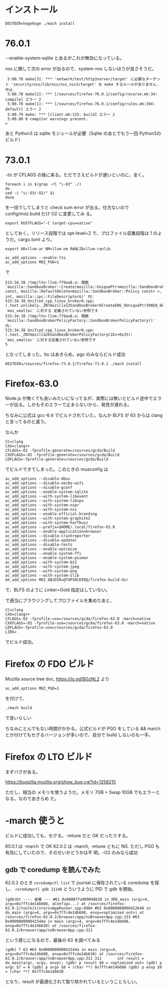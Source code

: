 # インストール

```
DESTDIR=hogehoge ./mach install
```

# 76.0.1

--enable-system-sqlite とあるがこれが無効になっている。

nss に関して次の error が出るので、system-nss しないほうが良さそうだ。

```
 5:00.78 make[3]: *** 'netwerk/test/http3server/target' に必要なターゲット 'security/nss/lib/nss/nss_nss3/target' を make するルールがありません.  中止.
 5:00.78 make[2]: *** [/sources/firefox-76.0.1/config/recurse.mk:34: compile] エラー 2
 5:00.78 make[1]: *** [/sources/firefox-76.0.1/config/rules.mk:394: default] エラー 2
 5:00.79 make: *** [client.mk:125: build] エラー 2
 5:00.80 0 compiler warnings present.
=
```

あと Python3 は sqlite モジュールが必要（Sqlite のあとでもう一回 Python3のビルド）


# 73.0.1

``-O3`` が CFLAGS の後に来る。ただでさえビルドが遅いといのに、全く。

```
foreach i in $(grep -rl "\-O3" ./)
do
sed -i "s/-O3/-O2/" $i
done
```

を一括でしてしまうと check sum error が出る。仕方ないので config/moz.build だけ O2 に変更してみ
る。

```
export RUSTFLAGS="-C target-cpu=native"
```
としておく。リリース段階では opt-level=2 で、プロファイル収集段階は 1 のようだ。cargo.toml より。

```
export AR=llvm-ar NM=llvm-nm RANLIB=llvm-ranlib
```

```
ac_add_options --enable-lto
ac_add_options MOZ_PGO=1
```

で

```
515:34.38 /tmp/lto-llvm-779aa8.o: 関数 `mozilla::SandboxBroker::Create(mozilla::UniquePtr<mozilla::SandboxBroker::Policy const, mozilla::DefaultDelete<mozilla::SandboxBroker::Policy const> >, int, mozilla::ipc::FileDescriptor&)' 内:
515:34.38 Unified_cpp_linux_broker0.cpp:(.text.unlikely._ZN7mozilla13SandboxBroker6CreateENS_9UniquePtrIKNS0_6PolicyENS_13DefaultDeleteIS3_EEEEiRNS_3ipc14FileDescriptorE+0x2b): `moz_xmalloc' に対する 定義されていない参照です
515:34.38 /tmp/lto-llvm-779aa8.o: 関数 `mozilla::SandboxBrokerPolicyFactory::SandboxBrokerPolicyFactory()' 内:
515:34.38 Unified_cpp_linux_broker0.cpp:(.text._ZN7mozilla26SandboxBrokerPolicyFactoryC1Ev+0x33): `moz_xmalloc' に対する定義されていない参照です
5
```

となってしまった。lto はあきらめ。pgo のみならビルド成功

```
DESTDIR=/sources/firefox-73.0.1/firefox-73.0.1 ./mach install
```

# Firefox-63.0

Node.js が無くても良いみたいになってるが、実際には無いとビルド途中でエラーが出る。しかもそのエラーで止まらないから、発見が遅れる。

ちなみに公式は gcc-6.4 でビルドされていた。なんか BLFS が 63 からは clang
と言ってるのと違う。

なんか

```
CC=clang
CXX=clang++
CFLAGS=-O2 -fprofile-generate=/sources/gcda/Build
CXXFLAGS=-O2 -fprofile-generate=/sources/gcda/Build
LDFLAGS=-fprofile-generate=/sources/gcda/Build
```

でビルドできてしまった。このときの mozconfig は

```
ac_add_options --disable-dbus
ac_add_options --disable-necko-wifi
ac_add_options --disable-gconf
ac_add_options --enable-system-sqlite
ac_add_options --with-system-libevent
ac_add_options --with-system-libvpx
ac_add_options --with-system-nspr
ac_add_options --with-system-nss
ac_add_options --enable-official-branding
ac_add_options --with-system-graphite2
ac_add_options --with-system-harfbuzz
ac_add_options --prefix=$HOME/.local/firefox-63.0
ac_add_options --enable-application=browser
ac_add_options --disable-crashreporter
ac_add_options --disable-updater
ac_add_options --disable-tests
ac_add_options --enable-optimize
ac_add_options --enable-system-ffi
ac_add_options --enable-system-pixman
ac_add_options --with-system-bz2
ac_add_options --with-system-jpeg
ac_add_options --with-system-png
ac_add_options --with-system-zlib
mk_add_options MOZ_OBJDIR=@TOPSRCDIR@/firefox-build-dir
```

で、BLFS のように Linker=Gold 指定はしていない。

で適当にブラウジングしてプロファイルを集めたあと、

```
CC=clang
CXX=clang++
CFLAGS=-O2 -fprofile-use=/sources/gcda/firefox-63.0 -march=native
CXXFLAGS=-O2 -fprofile-use=/sources/gcda/firefox-63.0 -march=native
LDFLAGS=-fprofile-use=/sources/gcda/firefox-63.0
LIBS=
```

でビルド成功。


# Firefox の FDO ビルド

Mozilla source tree doc, https://is.gd/BGzNL2 より

``
ac_add_options MOZ_PGO=1
``

を付けて、

``
./mach build
``

で良いらしい

ちなみにとんでもない時間がかかる。公式ビルドが PGO をしている && march
とか付けてもセグるバージョンが多いので、自分で build しないのも一手。

# Firefox の LTO ビルド

まずバグがある。

https://bugzilla.mozilla.org/show_bug.cgi?id=1258215

ただし、相当の メモリを使うようだ。メモリ 7GB + Swap 10GB でもエラーとなる。なのであきらめ
た。

# -march 使うと

ビルドに成功しても、セグる。-mtune だと OK だったりする。

60.0.1 は -march で OK
62.0.2 は -march, -mtune ともに NG. ただし PGO も有効にしていたので、そのせいかどうかは不
明。-O2 のみなら成功

## gdb で coredump を読んでみた

62.0.2 のとき ``coredumpctl list`` で journal に保存されている coredump を探し、 ``coredumpctl gdb 11146`` とういうように PID で gdb を開始。

``
(gdb)bt
---- 省略 ---
#61 0x00007fa909048b38 in XRE_main (argc=4, argv=0x7ffc4e14b608, aConfig=...)
    at /sources/firefox-62.0.2/toolkit/xre/nsAppRunner.cpp:4984
#62 0x0000000000422648 in do_main (argc=4, argv=0x7ffc4e14b608, envp=<optimized out>)
    at /sources/firefox-62.0.2/browser/app/nsBrowserApp.cpp:233
#63 0x000000000041544a in main (argc=4, argv=0x7ffc4e14b608, envp=0x7ffc4e14b630)
    at /sources/firefox-62.0.2/browser/app/nsBrowserApp.cpp:311
``

という感じになるので、最後の 63 を調べてみる

``
(gdb) f 63
#63 0x000000000041544a in main (argc=4, argv=0x7ffc4e14b608, envp=0x7ffc4e14b630)
    at /sources/firefox-62.0.2/browser/app/nsBrowserApp.cpp:311
311       int result = do_main(argc, argv, envp);
(gdb) p result
$6 = <optimized out>
(gdb) p argc
$7 = 4
(gdb) p argv
$8 = (char **) 0x7ffc4e14b608
(gdb) p envp
$9 = (char **) 0x7ffc4e14b630
``

となり、result が最適化されて取り除かれているということらしい。

<!-- vim: set tw=90 filetype=markdown : -->
